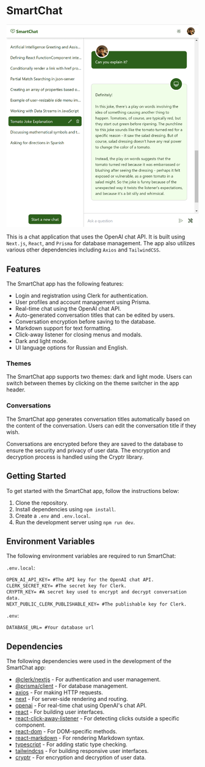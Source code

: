 # SmartChat

<img src="screenshots/screenshot-1.png" alt="SmartChat Screenshot" />

This is a chat application that uses the OpenAI chat API. It is built using `Next.js`, `React`, and `Prisma` for database management. The app also utilizes various other dependencies including `Axios` and `TailwindCSS`.

## Features

The SmartChat app has the following features:

- Login and registration using Clerk for authentication.
- User profiles and account management using Prisma.
- Real-time chat using the OpenAI chat API.
- Auto-generated conversation titles that can be edited by users.
- Conversation encryption before saving to the database.
- Markdown support for text formatting.
- Click-away listener for closing menus and modals.
- Dark and light mode.
- UI language options for Russian and English.

### Themes

The SmartChat app supports two themes: dark and light mode. Users can switch between themes by clicking on the theme switcher in the app header.

### Conversations

The SmartChat app generates conversation titles automatically based on the content of the conversation. Users can edit the conversation title if they wish.

Conversations are encrypted before they are saved to the database to ensure the security and privacy of user data. The encryption and decryption process is handled using the Cryptr library.

## Getting Started

To get started with the SmartChat app, follow the instructions below:

1. Clone the repository.
2. Install dependencies using `npm install`.
3. Create a `.env` and `.env.local`.
4. Run the development server using `npm run dev`.

## Environment Variables

The following environment variables are required to run SmartChat:

`.env.local`:

```env
OPEN_AI_API_KEY= #The API key for the OpenAI chat API.
CLERK_SECRET_KEY= #The secret key for Clerk.
CRYPTR_KEY= #A secret key used to encrypt and decrypt conversation data.
NEXT_PUBLIC_CLERK_PUBLISHABLE_KEY= #The publishable key for Clerk.
```

`.env`:

```env
DATABASE_URL= #Your database url
```

## Dependencies

The following dependencies were used in the development of the SmartChat app:

- [@clerk/nextjs](https://docs.clerk.dev/getting-started/nextjs) - For authentication and user management.
- [@prisma/client](https://www.prisma.io/docs/concepts/components/prisma-client) - For database management.
- [axios](https://axios-http.com/) - For making HTTP requests.
- [next](https://nextjs.org/) - For server-side rendering and routing.
- [openai](https://beta.openai.com/docs/api-reference/introduction) - For real-time chat using OpenAI's chat API.
- [react](https://reactjs.org/) - For building user interfaces.
- [react-click-away-listener](https://www.npmjs.com/package/react-click-away-listener) - For detecting clicks outside a specific component.
- [react-dom](https://reactjs.org/docs/react-dom.html) - For DOM-specific methods.
- [react-markdown](https://github.com/remarkjs/react-markdown) - For rendering Markdown syntax.
- [typescript](https://www.typescriptlang.org/) - For adding static type checking.
- [tailwindcss](https://tailwindcss.com/) - For building responsive user interfaces.
- [cryptr](https://github.com/EnetoJara/cryptr) - For encryption and decryption of user data.
